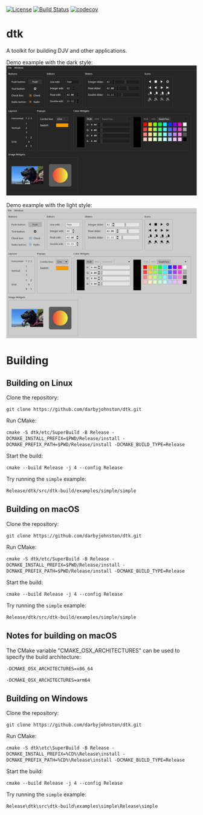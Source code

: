 [![License](https://img.shields.io/badge/License-BSD%203--Clause-blue.svg)](https://opensource.org/licenses/BSD-3-Clause)
[![Build Status](https://github.com/darbyjohnston/dtk/actions/workflows/ci-workflow.yml/badge.svg)](https://github.com/darbyjohnston/dtk/actions/workflows/ci-workflow.yml)
[![codecov](https://codecov.io/gh/codecov/example-cpp11-cmake/branch/master/graph/badge.svg)](https://codecov.io/gh/darbyjohnston/dtk)

dtk
===
A toolkit for building DJV and other applications.

Demo example with the dark style:
![DemoDarkStyle](etc/Images/DemoDarkStyle.png)

Demo example with the light style:
![DemoLightStyle](etc/Images/DemoLightStyle.png)


Building
========

Building on Linux
-----------------
Clone the repository:
```
git clone https://github.com/darbyjohnston/dtk.git
```
Run CMake:
```
cmake -S dtk/etc/SuperBuild -B Release -DCMAKE_INSTALL_PREFIX=$PWD/Release/install -DCMAKE_PREFIX_PATH=$PWD/Release/install -DCMAKE_BUILD_TYPE=Release
```
Start the build:
```
cmake --build Release -j 4 --config Release
```
Try running the `simple` example:
```
Release/dtk/src/dtk-build/examples/simple/simple
```

Building on macOS
-----------------
Clone the repository:
```
git clone https://github.com/darbyjohnston/dtk.git
```
Run CMake:
```
cmake -S dtk/etc/SuperBuild -B Release -DCMAKE_INSTALL_PREFIX=$PWD/Release/install -DCMAKE_PREFIX_PATH=$PWD/Release/install -DCMAKE_BUILD_TYPE=Release
```
Start the build:
```
cmake --build Release -j 4 --config Release
```
Try running the `simple` example:
```
Release/dtk/src/dtk-build/examples/simple/simple
```

Notes for building on macOS
---------------------------
The CMake variable "CMAKE_OSX_ARCHITECTURES" can be used to specify the build
architecture:
```
-DCMAKE_OSX_ARCHITECTURES=x86_64
```
```
-DCMAKE_OSX_ARCHITECTURES=arm64
```

Building on Windows
-------------------
Clone the repository:
```
git clone https://github.com/darbyjohnston/dtk.git
```
Run CMake:
```
cmake -S dtk\etc\SuperBuild -B Release -DCMAKE_INSTALL_PREFIX=%CD%\Release\install -DCMAKE_PREFIX_PATH=%CD%\Release\install -DCMAKE_BUILD_TYPE=Release
```
Start the build:
```
cmake --build Release -j 4 --config Release
```
Try running the `simple` example:
```
Release\dtk\src\dtk-build\examples\simple\Release\simple
```

